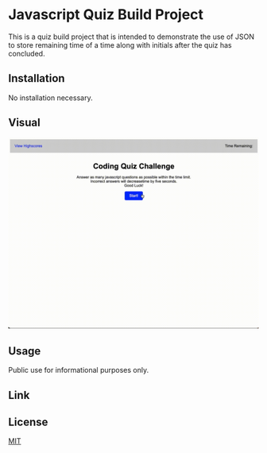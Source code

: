 # Javascript Quiz Build Project

This is a quiz build project that is intended to demonstrate the use of JSON to store remaining time of a time along with initials after the quiz has concluded.  


## Installation

No installation necessary. 

## Visual

![Website Image](https://github.com/SoftPoachedEggs/build-javascript-quiz/blob/38d3d8f6a6f6e7b037f39ad4a8343b98feeb599e/assets/screen%20capture/Screen%20Recording%202023-01-04%20at%2012.46.04%20PM.gif)


## Usage

Public use for informational purposes only. 

## Link



## License

[MIT](https://choosealicense.com/licenses/mit/)

